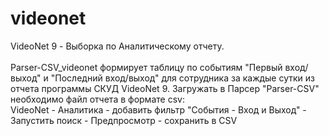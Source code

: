 # videonet
VideoNet 9 - Выборка по Аналитическому отчету.<br>
<br>
Parser-CSV_videonet формирует таблицу по событиям "Первый вход/выход" и "Последний вход/выход" для сотрудника за каждые сутки из отчета программы СКУД VideoNet 9.
Загружать в Парсер "Parser-CSV" необходимо файл отчета в формате csv: <br>
VideoNet - Аналитика - добавить фильтр "События - Вход и Выход" - Запустить поиск - Предпросмотр - сохранить в CSV
